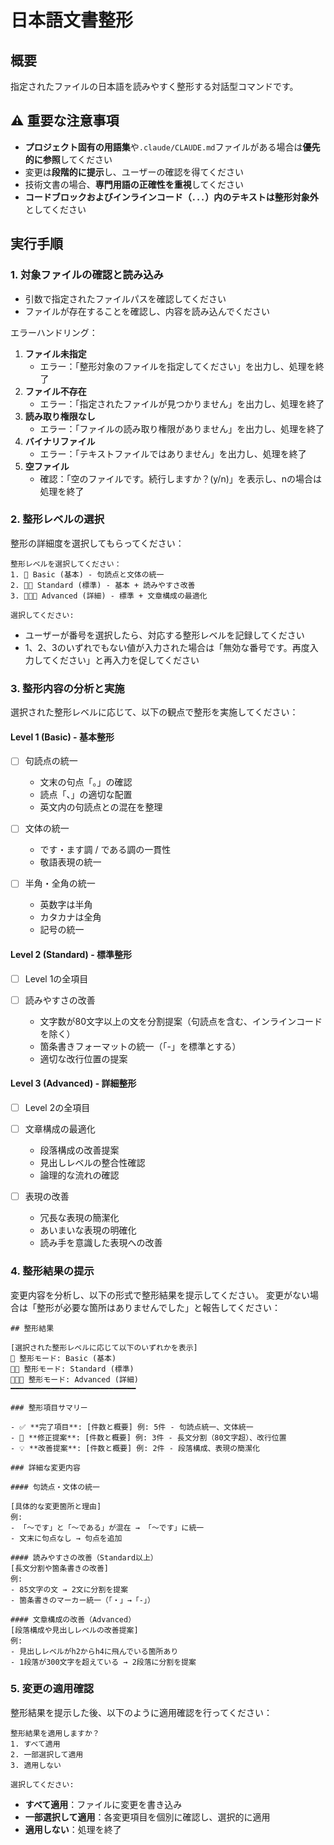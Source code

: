 # 日本語文書整形

## 概要

指定されたファイルの日本語を読みやすく整形する対話型コマンドです。

## ⚠️ 重要な注意事項

- **プロジェクト固有の用語集**や`.claude/CLAUDE.md`ファイルがある場合は**優先的に参照**してください
- 変更は**段階的に提示**し、ユーザーの確認を得てください
- 技術文書の場合、**専門用語の正確性を重視**してください
- **コードブロックおよびインラインコード（`...`）内のテキストは整形対象外**としてください

## 実行手順

### 1. 対象ファイルの確認と読み込み

- 引数で指定されたファイルパスを確認してください
- ファイルが存在することを確認し、内容を読み込んでください

エラーハンドリング：

1. **ファイル未指定**
   - エラー：「整形対象のファイルを指定してください」を出力し、処理を終了
2. **ファイル不存在**
   - エラー：「指定されたファイルが見つかりません」を出力し、処理を終了
3. **読み取り権限なし**
   - エラー：「ファイルの読み取り権限がありません」を出力し、処理を終了
4. **バイナリファイル**
   - エラー：「テキストファイルではありません」を出力し、処理を終了
5. **空ファイル**
   - 確認：「空のファイルです。続行しますか？(y/n)」を表示し、nの場合は処理を終了

### 2. 整形レベルの選択

整形の詳細度を選択してもらってください：

```text
整形レベルを選択してください：
1. 🔧 Basic (基本) - 句読点と文体の統一
2. 🔧🔧 Standard (標準) - 基本 + 読みやすさ改善
3. 🔧🔧🔧 Advanced (詳細) - 標準 + 文章構成の最適化

選択してください:
```

- ユーザーが番号を選択したら、対応する整形レベルを記録してください
- 1、2、3のいずれでもない値が入力された場合は「無効な番号です。再度入力してください」と再入力を促してください

### 3. 整形内容の分析と実施

選択された整形レベルに応じて、以下の観点で整形を実施してください：

#### Level 1 (Basic) - 基本整形

- [ ] 句読点の統一
  - 文末の句点「。」の確認
  - 読点「、」の適切な配置
  - 英文内の句読点との混在を整理

- [ ] 文体の統一
  - です・ます調 / である調の一貫性
  - 敬語表現の統一

- [ ] 半角・全角の統一
  - 英数字は半角
  - カタカナは全角
  - 記号の統一

#### Level 2 (Standard) - 標準整形

- [ ] Level 1の全項目

- [ ] 読みやすさの改善
  - 文字数が80文字以上の文を分割提案（句読点を含む、インラインコードを除く）
  - 箇条書きフォーマットの統一（「-」を標準とする）
  - 適切な改行位置の提案

#### Level 3 (Advanced) - 詳細整形

- [ ] Level 2の全項目

- [ ] 文章構成の最適化
  - 段落構成の改善提案
  - 見出しレベルの整合性確認
  - 論理的な流れの確認

- [ ] 表現の改善
  - 冗長な表現の簡潔化
  - あいまいな表現の明確化
  - 読み手を意識した表現への改善

### 4. 整形結果の提示

変更内容を分析し、以下の形式で整形結果を提示してください。
変更がない場合は「整形が必要な箇所はありませんでした」と報告してください：

```text
## 整形結果

[選択された整形レベルに応じて以下のいずれかを表示]
🔧 整形モード: Basic (基本)
🔧🔧 整形モード: Standard (標準)
🔧🔧🔧 整形モード: Advanced (詳細)
━━━━━━━━━━━━━━━━━━━━━━━━━━━━

### 整形項目サマリー

- ✅ **完了項目**: [件数と概要] 例: 5件 - 句読点統一、文体統一
- 📝 **修正提案**: [件数と概要] 例: 3件 - 長文分割（80文字超）、改行位置
- 💡 **改善提案**: [件数と概要] 例: 2件 - 段落構成、表現の簡潔化

### 詳細な変更内容

#### 句読点・文体の統一

[具体的な変更箇所と理由]
例: 
- 「〜です」と「〜である」が混在 → 「〜です」に統一
- 文末に句点なし → 句点を追加

#### 読みやすさの改善（Standard以上）
[長文分割や箇条書きの改善]
例:
- 85文字の文 → 2文に分割を提案
- 箇条書きのマーカー統一（「・」→「-」）

#### 文章構成の改善（Advanced）
[段落構成や見出しレベルの改善提案]
例:
- 見出しレベルがh2からh4に飛んでいる箇所あり
- 1段落が300文字を超えている → 2段落に分割を提案
```

### 5. 変更の適用確認

整形結果を提示した後、以下のように適用確認を行ってください：

```text
整形結果を適用しますか？
1. すべて適用
2. 一部選択して適用
3. 適用しない

選択してください:
```

- **すべて適用**：ファイルに変更を書き込み
- **一部選択して適用**：各変更項目を個別に確認し、選択的に適用
- **適用しない**：処理を終了
